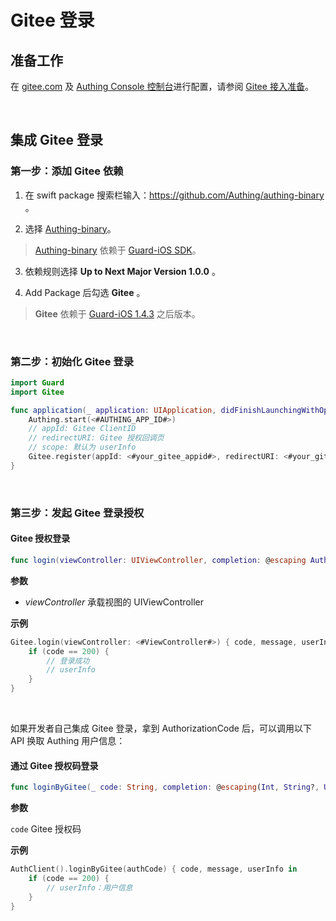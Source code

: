 # Gitee 登录

<LastUpdated/>

## 准备工作

在 [gitee.com](https://gitee.com/login) 及 [Authing Console 控制台](https://authing.cn/)进行配置，请参阅 [Gitee 接入准备](../../../guides/connections/social/gitee-mobile/README.md)。

<br>

## 集成 Gitee 登录

### 第一步：添加 Gitee 依赖

1. 在 swift package 搜索栏输入：https://github.com/Authing/authing-binary 。

2. 选择 [Authing-binary](https://github.com/Authing/authing-binary)。
> [Authing-binary](https://github.com/Authing/authing-binary) 依赖于 [Guard-iOS SDK](https://github.com/Authing/guard-ios)。

3. 依赖规则选择 **Up to Next Major Version 1.0.0** 。

4. Add Package 后勾选 **Gitee** 。

> **Gitee** 依赖于 [Guard-iOS 1.4.3](https://github.com/Authing/guard-ios) 之后版本。

<br>

### 第二步：初始化 Gitee 登录
```swift
import Guard
import Gitee

func application(_ application: UIApplication, didFinishLaunchingWithOptions launchOptions: [UIApplication.LaunchOptionsKey: Any]?) -> Bool {
    Authing.start(<#AUTHING_APP_ID#>)
    // appId: Gitee ClientID
    // redirectURI: Gitee 授权回调页
    // scope: 默认为 userInfo
    Gitee.register(appId: <#your_gitee_appid#>, redirectURI: <#your_gitee_redirecturi#>, <#your_gitee_scope#>)
}
 ```
<br>

### 第三步：发起 Gitee 登录授权
#### Gitee 授权登录

```swift
func login(viewController: UIViewController, completion: @escaping Authing.AuthCompletion) -> Void
```

**参数**

* *viewController* 承载视图的 UIViewController
  
**示例**

```swift
Gitee.login(viewController: <#ViewController#>) { code, message, userInfo in
    if (code == 200) {
        // 登录成功
        // userInfo
    }
}
```

<br>

如果开发者自己集成 Gitee 登录，拿到 AuthorizationCode 后，可以调用以下 API 换取 Authing 用户信息：

#### 通过 Gitee 授权码登录

```swift
func loginByGitee(_ code: String, completion: @escaping(Int, String?, UserInfo?) -> Void)
```

**参数**

`code` Gitee 授权码

**示例**

```swift
AuthClient().loginByGitee(authCode) { code, message, userInfo in
    if (code == 200) {
        // userInfo：用户信息
    }
}
```